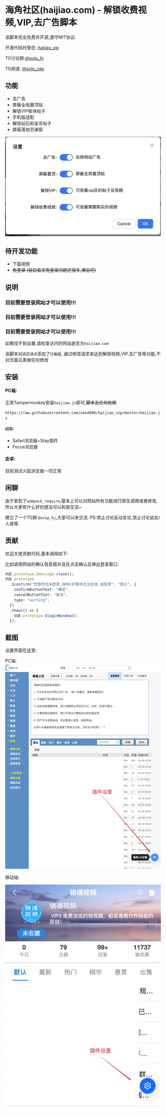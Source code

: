 # 海角社区(haijiao.com) - 解锁收费视频,VIP,去广告脚本

该脚本完全免费并开源,遵守MIT协议.

开源代码托管在: [haijiao_vip](https://github.com/sex4096/haijiao_vip/)

TG讨论群:[@svip_hj](https://t.me/svip_hj)

TG频道: [@svip_nav](https://t.me/svip_nav)

## 功能

- 去广告
- 屏蔽全局置顶贴
- 解锁VIP板块帖子
- 手机版适配
- 解锁钻石和金币帖子
- 屏蔽落地页弹窗

![setting1](snapshot/settings3.jpg)

## 待开发功能

- 下载视频
- ~~免登录 (目前看来免登录问题还很多,滞后吧)~~

## 说明

### 目前需要登录网站才可以使用!!!

### 目前需要登录网站才可以使用!!!

### 目前需要登录网站才可以使用!!!

如果找不到设置,请检查访问的网站是否为`haijiao.com`

该脚本对`底层请求`添加了`拦截器`, 通过修改请求来达到解锁视频,VIP,去广告等功能,不对页面元素做任何修改

## 安装

#### PC端:

正常Tampermonkey安装`haijiao.js`即可,~~脚本无任何依赖~~.

`https://raw.githubusercontent.com/sex4096/haijiao_vip/master/haijiao.js`

#### iOS:

- Safari浏览器+Stay插件
- Focus浏览器

#### 安卓:

目前测试火狐浏览器一切正常

## 闲聊

由于拿到了`webpack_require`,基本上可以对网站所有功能进行原生调用或者修改,所以大家有什么好的想法可以和我交流~

建立了一个TG群:`@svip_hj`,大家可以来交流. PS:禁止讨论反动言论,禁止讨论幼女/人兽等.

## 贡献

欢迎大佬贡献代码,基本调用如下:

比如调用网站的确认信息框并且在点击确认后弹出登录窗口:

```typescript
VUE.prototype.$message.close();
VUE.prototype
  .$confirm("您暂时还未登录,海角VIP脚本无法生效,请登录", "提示", {
    confirmButtonText: "确定",
    cancelButtonText: "取消",
    type: "warning",
  })
  .then(() => {
    VUE.prototype.$loginWindow();
  });
```

## 截图

设置界面在这里:

PC端:
![settings1](snapshot/settings1.jpg)

移动端:

![settings2](snapshot/settings2.jpg)
